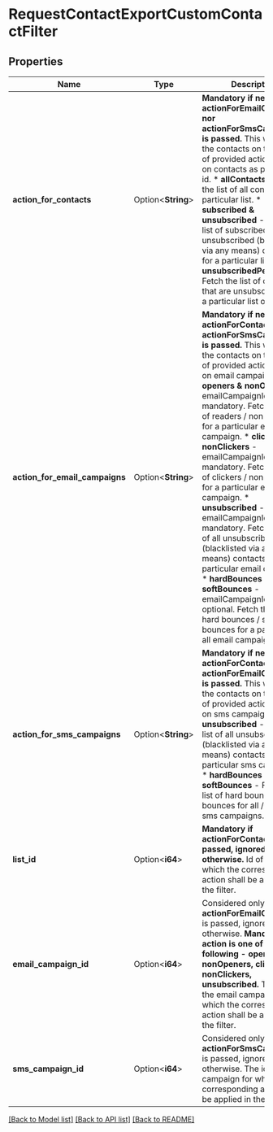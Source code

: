 # RequestContactExportCustomContactFilter

## Properties

Name | Type | Description | Notes
------------ | ------------- | ------------- | -------------
**action_for_contacts** | Option<**String**> | **Mandatory if neither actionForEmailCampaigns nor actionForSmsCampaigns is passed.** This will export the contacts on the basis of provided action applied on contacts as per the list id. * **allContacts** - Fetch the list of all contacts for a particular list. * **subscribed & unsubscribed** - Fetch the list of subscribed / unsubscribed (blacklisted via any means) contacts for a particular list. * **unsubscribedPerList** - Fetch the list of contacts that are unsubscribed from a particular list only.  | [optional]
**action_for_email_campaigns** | Option<**String**> | **Mandatory if neither actionForContacts nor actionForSmsCampaigns is passed.** This will export the contacts on the basis of provided action applied on email campaigns. * **openers & nonOpeners** - emailCampaignId is mandatory. Fetch the list of readers / non-readers for a particular email campaign. * **clickers & nonClickers** - emailCampaignId is mandatory. Fetch the list of clickers / non-clickers for a particular email campaign. * **unsubscribed** - emailCampaignId is mandatory. Fetch the list of all unsubscribed (blacklisted via any means) contacts for a particular email campaign. * **hardBounces & softBounces** - emailCampaignId is optional. Fetch the list of hard bounces / soft bounces for a particular / all email campaign(s).  | [optional]
**action_for_sms_campaigns** | Option<**String**> | **Mandatory if neither actionForContacts nor actionForEmailCampaigns is passed.** This will export the contacts on the basis of provided action applied on sms campaigns. * **unsubscribed** - Fetch the list of all unsubscribed (blacklisted via any means) contacts for all / particular sms campaigns. * **hardBounces & softBounces** - Fetch the list of hard bounces / soft bounces for all / particular sms campaigns.  | [optional]
**list_id** | Option<**i64**> | **Mandatory if actionForContacts is passed, ignored otherwise.** Id of the list for which the corresponding action shall be applied in the filter.  | [optional]
**email_campaign_id** | Option<**i64**> | Considered only if **actionForEmailCampaigns** is passed, ignored otherwise. **Mandatory if action is one of the following - openers, nonOpeners, clickers, nonClickers, unsubscribed.** The id of the email campaign for which the corresponding action shall be applied in the filter.  | [optional]
**sms_campaign_id** | Option<**i64**> | Considered only if **actionForSmsCampaigns** is passed, ignored otherwise. The id of sms campaign for which the corresponding action shall be applied in the filter.  | [optional]

[[Back to Model list]](../README.md#documentation-for-models) [[Back to API list]](../README.md#documentation-for-api-endpoints) [[Back to README]](../README.md)


